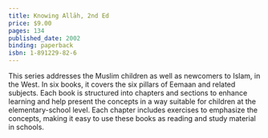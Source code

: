 ```yaml
---
title: Knowing Allāh, 2nd Ed
price: $9.00
pages: 134
published_date: 2002
binding: paperback
isbn: 1-891229-82-6
---
```


This series addresses the Muslim children as well as newcomers to Islam, in the West. In six books, it covers the six pillars of Eemaan and related subjects. Each book is structured into chapters and sections to enhance learning and help present the concepts in a way suitable for children at the elementary-school level. Each chapter includes exercises to emphasize the concepts, making it easy to use these books as reading and study material in schools.
